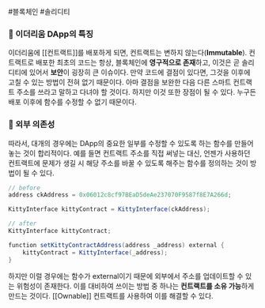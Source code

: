 ---
---

#블록체인 #솔리디티 

### 📌 이더리움 DApp의 특징
이더리움에 [[컨트랙트]]를 배포하게 되면, 컨트랙트는 변하지 않는다(**Immutable**). 컨트랙트로 배포한 최초의 코드는 항상, 블록체인에 **영구적으로 존재**하고, 이것은 곧 솔리디티에 있어서 **보안**이 굉장히 큰 이슈이다. 만약 코드에 결점이 있다면, 그것을 이후에 고칠 수 있는 방법이 전혀 없기 때문이다. 아마 결점을 보완한 다음 다른 스마트 컨트랙트 주소를 쓰라고 말하고 다녀야 할 것이다. 하지만 이것 또한 장점이 될 수 있다. 누구든 배포 이후에 함수를 수정할 수 없기 때문이다.

### 📌 외부 의존성
따라서, 대개의 경우에는 DApp의 중요한 일부를 수정할 수 있도록 하는 함수를 만들어놓는 것이 합리적이다. 예를 들면 컨트랙트 주소를 직접 써넣는 대신, 언젠가 사용하던 컨트랙트에 문제가 생길 시 해당 주소를 바꿀 수 있도록 해주는 함수를 정의하는 것이 방법이 될 수 있다.

```Java
// before
address ckAddress = 0x06012c8cf97BEaD5deAe237070F9587f8E7A266d;

KittyInterface kittyContract = KittyInterface(ckAddress);

// after
KittyInterface kittyContract;

function setKittyContractAddress(address _address) external {
	kittyContract = KittyInterface(_address);
}
```

하지만 이럴 경우에는 함수가 external이기 때문에 외부에서 주소를 업데이트할 수 있는 위험성이 존재한다. 이를 대비하여 쓰이는 방법 중 하나는 **컨트랙트를 소유 가능**하게 만드는 것이다. [[Ownable]] 컨트랙트를 사용하여 이를 해결할 수 있다.